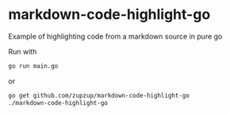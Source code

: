# markdown-code-highlight-go

Example of highlighting code from a markdown source in pure go

Run with 

```bash
go run main.go
```

or 

```bash
go get github.com/zupzup/markdown-code-highlight-go
./markdown-code-highlight-go
```
